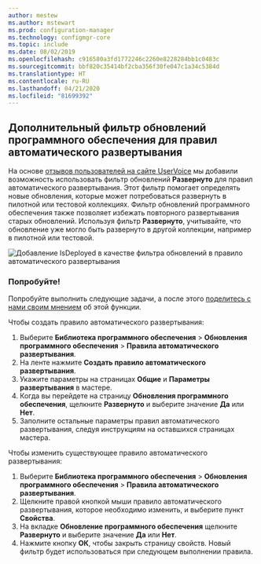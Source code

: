 ```yaml
---
author: mestew
ms.author: mstewart
ms.prod: configuration-manager
ms.technology: configmgr-core
ms.topic: include
ms.date: 08/02/2019
ms.openlocfilehash: c916580a3fd1772246c2260e8228284bb1c0483c
ms.sourcegitcommit: bbf820c35414bf2cba356f30fe047c1a34c5384d
ms.translationtype: HT
ms.contentlocale: ru-RU
ms.lasthandoff: 04/21/2020
ms.locfileid: "81699392"
---
```

## <a name="additional-software-update-filter-for-adrs"></a>Дополнительный фильтр обновлений программного обеспечения для правил автоматического развертывания

На основе [отзывов пользователей на сайте UserVoice](https://configurationmanager.uservoice.com/forums/300492-ideas/suggestions/18966352-adr-new-search-criteria-deployed-yes-no) мы добавили возможность использовать фильтр обновлений **Развернуто** для правил автоматического развертывания. Этот фильтр помогает определять новые обновления, которые может потребоваться развернуть в пилотной или тестовой коллекциях. Фильтр обновлений программного обеспечения также позволяет избежать повторного развертывания старых обновлений. Используя фильтр **Развернуто**, учитывайте, что обновление уже могло быть развернуто в другой коллекции, например в пилотной или тестовой.

![Добавление IsDeployed в качестве фильтра обновлений в правило автоматического развертывания](../../media/4852033-isdeployed-adr-filter.png)

### <a name="try-it-out"></a>Попробуйте!

Попробуйте выполнить следующие задачи, а после этого [поделитесь с нами своим мнением](../../../../understand/find-help.md#product-feedback) об этой функции.

Чтобы создать правило автоматического развертывания:

1. Выберите **Библиотека программного обеспечения** > **Обновления программного обеспечения** > **Правила автоматического развертывания**.
1. На ленте нажмите **Создать правило автоматического развертывания**.
1. Укажите параметры на страницах **Общие** и **Параметры развертывания** в мастере.
1. Когда вы перейдете на страницу **Обновления программного обеспечения**, щелкните **Развернуто** и выберите значение **Да** или **Нет**.
1. Заполните остальные параметры правил автоматического развертывания, следуя инструкциям на оставшихся страницах мастера.

Чтобы изменить существующее правило автоматического развертывания:

1. Выберите **Библиотека программного обеспечения** > **Обновления программного обеспечения** > **Правила автоматического развертывания**.
1. Щелкните правой кнопкой мыши правило автоматического развертывания, которое необходимо изменить, и выберите пункт **Свойства**.
1. На вкладке **Обновление программного обеспечения** щелкните **Развернуто** и выберите значение **Да** или **Нет**. 
1. Нажмите кнопку **ОК**, чтобы закрыть страницу свойств. Новый фильтр будет использоваться при следующем выполнении правила.

